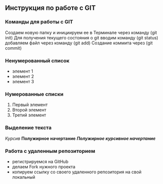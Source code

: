 ## Инструкция по работе с GIT

### Команды для работы с GIT
Создаем новую папку и инициируем ее в Терминале через команду (git init)
Для получения текущего состояния о git вводим команду (git status)
добавляем файл через команду (git add)
Создание коммита через (git commit)

### Ненумерованный список
* элемент 1
* элемент 2
* элемент 3

### Нумерованные списки
1. Первый элемент
2. Второй элемент 
3. Третий элемент

### Выделение текста
*Курсив*
**Полужирное начертание**
***Полужирное курсивное начертание***

### Работа с удаленным репозиторием
 * регистрируемся на GitHub
 * делаем Fork нужного проекта
 * копируем ссылку со своего удаленного репозитория на свой локальный
